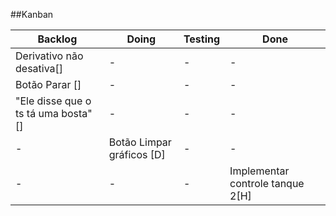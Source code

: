 ##Kanban

Backlog | Doing | Testing | Done
------------ | ------------- | ------------- | -------------
Derivativo não desativa[] | - | - |-
Botão Parar [] | - | - |-
"Ele disse que o ts tá uma bosta"[] | - | - |-
- | Botão Limpar gráficos [D] | - |-
-|- |- |Implementar controle tanque 2[H] 

